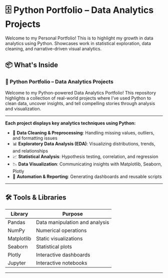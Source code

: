 # 🗄️ Python Portfolio – Data Analytics Projects
Welcome to my Personal Portfolio! This is to highlight my growth in data analytics using Python. Showcases work in statistical exploration, data cleaning, and narrative-driven visual analytics. 

## 📦 What's Inside
### 🐍 Python Portfolio – Data Analytics Projects

Welcome to my Python-powered Data Analytics Portfolio! This repository highlights a collection of real-world projects where I’ve used Python to clean data, uncover insights, and tell compelling stories through analysis and visualization.

---

**Each project displays key analytics techniques using Python:**

- 🧹 **Data Cleaning & Preprocessing**: Handling missing values, outliers, and formatting issues
- 📊 **Exploratory Data Analysis (EDA)**: Visualizing distributions, trends, and relationships
- 📈 **Statistical Analysis**: Hypothesis testing, correlation, and regression
- 📉 **Data Visualization**: Communicating insights with Matplotlib, Seaborn, Plotly
- 📁 **Automation & Reporting**: Generating dashboards and reusable scripts

---

## 🛠️ Tools & Libraries

| Library       | Purpose                          |
|---------------|----------------------------------|
| Pandas        | Data manipulation and analysis   |
| NumPy         | Numerical operations             |
| Matplotlib    | Static visualizations            |
| Seaborn       | Statistical plots                |
| Plotly        | Interactive dashboards           |
| Jupyter       | Interactive notebooks            |

---


